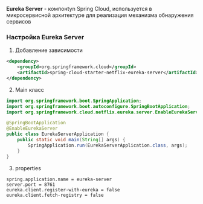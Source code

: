 **Eureka Server** - компонtyn Spring Cloud, используется в микросервисной архитектуре для реализация механизма обнаружения сервисов
### Настройка Eureka Server
1. Добавление зависимости
``` xml
<dependency> 
	<groupId>org.springframework.cloud</groupId> 
	<artifactId>spring-cloud-starter-netflix-eureka-server</artifactId>
</dependency>
```
2. Main класс
``` java
import org.springframework.boot.SpringApplication;
import org.springframework.boot.autoconfigure.SpringBootApplication;
import org.springframework.cloud.netflix.eureka.server.EnableEurekaServer;

@SpringBootApplication
@EnableEurekaServer
public class EurekaServerApplication {
    public static void main(String[] args) {
        SpringApplication.run(EurekaServerApplication.class, args);
    }
}
```
3. properties
``` properties
spring.application.name = eureka-server 
server.port = 8761 
eureka.client.register-with-eureka = false 
eureka.client.fetch-registry = false
```
